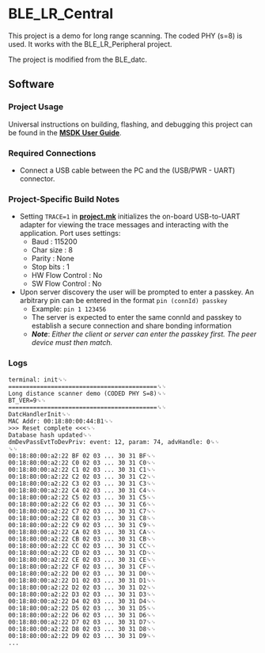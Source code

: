 # BLE_LR_Central

This project is a demo for long range scanning. The coded PHY (s=8) is used. It works with the BLE_LR_Peripheral project.  

The project is modified from the BLE_datc.  

## Software

### Project Usage

Universal instructions on building, flashing, and debugging this project can be found in the **[MSDK User Guide](https://analog-devices-msdk.github.io/msdk/USERGUIDE/)**.  

### Required Connections
* Connect a USB cable between the PC and the (USB/PWR - UART) connector.  

### Project-Specific Build Notes
* Setting `TRACE=1` in [**project.mk**](project.mk) initializes the on-board USB-to-UART adapter for
viewing the trace messages and interacting with the application. Port uses settings:
    - Baud            : 115200  
    - Char size       : 8  
    - Parity          : None  
    - Stop bits       : 1  
    - HW Flow Control : No  
    - SW Flow Control : No  
* Upon server discovery the user will be prompted to enter a passkey.
An arbitrary pin can be entered in the format `pin (connId) passkey` 
    * Example: `pin 1 123456`
    * The server is expected to enter the same connId and passkey to establish a secure connection
    and share bonding information
    * ***Note***: *Either the client or server can enter the passkey first. The peer device must then match.*

### Logs
```
terminal: init␍␊  
==========================================␍␊  
Long distance scanner demo (CODED PHY S=8)␍␊  
BT_VER=9␍␊  
==========================================␍␊  
DatcHandlerInit␍␊  
MAC Addr: 00:18:80:00:44:B1␍␊  
>>> Reset complete <<<␍␊  
Database hash updated␍␊  
dmDevPassEvtToDevPriv: event: 12, param: 74, advHandle: 0␍␊  
␍␊  
00:18:80:00:a2:22 BF 02 03 ... 30 31 BF␍␊  
00:18:80:00:a2:22 C0 02 03 ... 30 31 C0␍␊  
00:18:80:00:a2:22 C1 02 03 ... 30 31 C1␍␊  
00:18:80:00:a2:22 C2 02 03 ... 30 31 C2␍␊  
00:18:80:00:a2:22 C3 02 03 ... 30 31 C3␍␊  
00:18:80:00:a2:22 C4 02 03 ... 30 31 C4␍␊  
00:18:80:00:a2:22 C5 02 03 ... 30 31 C5␍␊  
00:18:80:00:a2:22 C6 02 03 ... 30 31 C6␍␊  
00:18:80:00:a2:22 C7 02 03 ... 30 31 C7␍␊  
00:18:80:00:a2:22 C8 02 03 ... 30 31 C8␍␊  
00:18:80:00:a2:22 C9 02 03 ... 30 31 C9␍␊  
00:18:80:00:a2:22 CA 02 03 ... 30 31 CA␍␊  
00:18:80:00:a2:22 CB 02 03 ... 30 31 CB␍␊  
00:18:80:00:a2:22 CC 02 03 ... 30 31 CC␍␊  
00:18:80:00:a2:22 CD 02 03 ... 30 31 CD␍␊  
00:18:80:00:a2:22 CE 02 03 ... 30 31 CE␍␊  
00:18:80:00:a2:22 CF 02 03 ... 30 31 CF␍␊  
00:18:80:00:a2:22 D0 02 03 ... 30 31 D0␍␊  
00:18:80:00:a2:22 D1 02 03 ... 30 31 D1␍␊  
00:18:80:00:a2:22 D2 02 03 ... 30 31 D2␍␊  
00:18:80:00:a2:22 D3 02 03 ... 30 31 D3␍␊  
00:18:80:00:a2:22 D4 02 03 ... 30 31 D4␍␊  
00:18:80:00:a2:22 D5 02 03 ... 30 31 D5␍␊  
00:18:80:00:a2:22 D6 02 03 ... 30 31 D6␍␊  
00:18:80:00:a2:22 D7 02 03 ... 30 31 D7␍␊  
00:18:80:00:a2:22 D8 02 03 ... 30 31 D8␍␊  
00:18:80:00:a2:22 D9 02 03 ... 30 31 D9␍␊  
...  
```